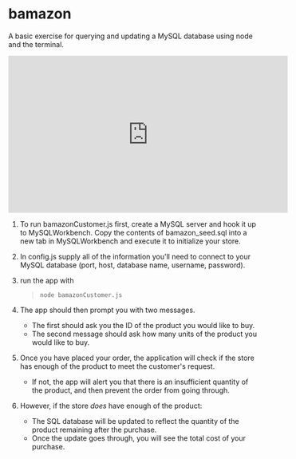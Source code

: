 # bamazon

A basic exercise for querying and updating a MySQL database using node and the terminal.

<div><iframe width="560" height="315" src="https://www.youtube.com/embed/IS7J--SFXv4" frameborder="0" allow="accelerometer; autoplay; encrypted-media; gyroscope; picture-in-picture" allowfullscreen></iframe></div>

1. To run bamazonCustomer.js first, create a MySQL server and hook it up to MySQLWorkbench. Copy the contents of bamazon_seed.sql into a new tab in MySQLWorkbench and execute it to initialize your store.

2. In config.js supply all of the information you'll need to connect to your MySQL database (port, host, database name, username, password).

3. run the app with

   > `node bamazonCustomer.js`

4. The app should then prompt you with two messages.

   - The first should ask you the ID of the product you would like to buy.
   - The second message should ask how many units of the product you would like to buy.

5. Once you have placed your order, the application will check if the store has enough of the product to meet the customer's request.

   - If not, the app will alert you that there is an insufficient quantity of the product, and then prevent the order from going through.

6. However, if the store _does_ have enough of the product:
   - The SQL database will be updated to reflect the quantity of the product remaining after the purchase.
   - Once the update goes through, you will see the total cost of your purchase.

